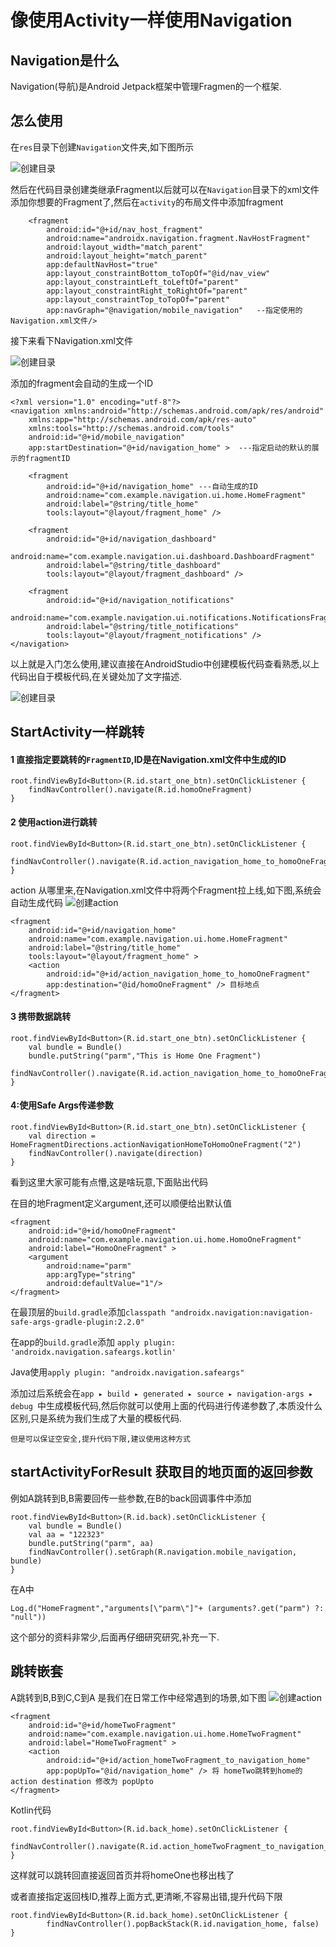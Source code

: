# 像使用Activity一样使用Navigation

## Navigation是什么

Navigation(导航)是Android Jetpack框架中管理Fragmen的一个框架.

## 怎么使用

在`res`目录下创建`Navigation`文件夹,如下图所示

![创建目录](http://xingshaonian.oss-cn-hangzhou.aliyuncs.com/img/navigation_create.jpg)

然后在代码目录创建类继承Fragment以后就可以在`Navigation`目录下的xml文件添加你想要的Fragment了,然后在`activity`的布局文件中添加fragment

```
    <fragment
        android:id="@+id/nav_host_fragment"
        android:name="androidx.navigation.fragment.NavHostFragment"
        android:layout_width="match_parent"
        android:layout_height="match_parent"
        app:defaultNavHost="true"     
        app:layout_constraintBottom_toTopOf="@id/nav_view"
        app:layout_constraintLeft_toLeftOf="parent"
        app:layout_constraintRight_toRightOf="parent"
        app:layout_constraintTop_toTopOf="parent"
        app:navGraph="@navigation/mobile_navigation"   --指定使用的Navigation.xml文件/>
```
接下来看下Navigation.xml文件

![创建目录](http://xingshaonian.oss-cn-hangzhou.aliyuncs.com/img/navigation_example.jpg)

添加的fragment会自动的生成一个ID

```
<?xml version="1.0" encoding="utf-8"?>
<navigation xmlns:android="http://schemas.android.com/apk/res/android"
    xmlns:app="http://schemas.android.com/apk/res-auto"
    xmlns:tools="http://schemas.android.com/tools"
    android:id="@+id/mobile_navigation"
    app:startDestination="@+id/navigation_home" >  ---指定启动的默认的展示的fragmentID

    <fragment
        android:id="@+id/navigation_home" ---自动生成的ID
        android:name="com.example.navigation.ui.home.HomeFragment"
        android:label="@string/title_home"
        tools:layout="@layout/fragment_home" />

    <fragment
        android:id="@+id/navigation_dashboard"
        android:name="com.example.navigation.ui.dashboard.DashboardFragment"
        android:label="@string/title_dashboard"
        tools:layout="@layout/fragment_dashboard" />

    <fragment
        android:id="@+id/navigation_notifications"
        android:name="com.example.navigation.ui.notifications.NotificationsFragment"
        android:label="@string/title_notifications"
        tools:layout="@layout/fragment_notifications" />
</navigation>
```

以上就是入门怎么使用,建议直接在AndroidStudio中创建模板代码查看熟悉,以上代码出自于模板代码,在关键处加了文字描述.

![创建目录](http://xingshaonian.oss-cn-hangzhou.aliyuncs.com/img/navigation_template_create.jpg)


## StartActivity一样跳转

#### 1 直接指定要跳转的`FragmentID`,ID是在Navigation.xml文件中生成的ID

```
root.findViewById<Button>(R.id.start_one_btn).setOnClickListener {
    findNavController().navigate(R.id.homoOneFragment)
}
```
#### 2 使用action进行跳转

```
root.findViewById<Button>(R.id.start_one_btn).setOnClickListener {
    findNavController().navigate(R.id.action_navigation_home_to_homoOneFragment)
}
```

action 从哪里来,在Navigation.xml文件中将两个Fragment拉上线,如下图,系统会自动生成代码
![创建action](http://xingshaonian.oss-cn-hangzhou.aliyuncs.com/img/navigation_fragment_link.jpg)

```
<fragment
    android:id="@+id/navigation_home"
    android:name="com.example.navigation.ui.home.HomeFragment"
    android:label="@string/title_home"
    tools:layout="@layout/fragment_home" >
    <action
        android:id="@+id/action_navigation_home_to_homoOneFragment"
        app:destination="@id/homoOneFragment" /> 目标地点
</fragment>
```

#### 3 携带数据跳转

```
root.findViewById<Button>(R.id.start_one_btn).setOnClickListener {
    val bundle = Bundle()
    bundle.putString("parm","This is Home One Fragment")
    findNavController().navigate(R.id.action_navigation_home_to_homoOneFragment,bundle)
}
```

#### 4:使用Safe Args传递参数

```
root.findViewById<Button>(R.id.start_one_btn).setOnClickListener {
    val direction = HomeFragmentDirections.actionNavigationHomeToHomoOneFragment("2")
    findNavController().navigate(direction)
}
```
看到这里大家可能有点懵,这是啥玩意,下面贴出代码

在目的地Fragment定义argument,还可以顺便给出默认值

```
<fragment
    android:id="@+id/homoOneFragment"
    android:name="com.example.navigation.ui.home.HomoOneFragment"
    android:label="HomoOneFragment" >
    <argument
        android:name="parm"
        app:argType="string"
        android:defaultValue="1"/>
</fragment>
```
在最顶层的`build.gradle`添加`classpath "androidx.navigation:navigation-safe-args-gradle-plugin:2.2.0"` 

在app的`build.gradle`添加 `apply plugin: 'androidx.navigation.safeargs.kotlin'`

Java使用`apply plugin: "androidx.navigation.safeargs"`

添加过后系统会在`⁨app⁩ ▸ ⁨build⁩ ▸ ⁨generated⁩ ▸ ⁨source⁩ ▸ ⁨navigation-args⁩ ▸ ⁨debug⁩ `中生成模板代码,然后你就可以使用上面的代码进行传递参数了,本质没什么区别,只是系统为我们生成了大量的模板代码.

`但是可以保证空安全,提升代码下限,建议使用这种方式`

## startActivityForResult 获取目的地页面的返回参数

例如A跳转到B,B需要回传一些参数,在B的back回调事件中添加

```
root.findViewById<Button>(R.id.back).setOnClickListener {
    val bundle = Bundle()
    val aa = "122323"
    bundle.putString("parm", aa)
    findNavController().setGraph(R.navigation.mobile_navigation, bundle)
}
```
在A中

```
Log.d("HomeFragment","arguments[\"parm\"]"+ (arguments?.get("parm") ?: "null"))
```

这个部分的资料非常少,后面再仔细研究研究,补充一下.

## 跳转嵌套

A跳转到B,B到C,C到A 是我们在日常工作中经常遇到的场景,如下图
![创建action](http://xingshaonian.oss-cn-hangzhou.aliyuncs.com/img/navigation_nest_start.jpg)

```
<fragment
    android:id="@+id/homeTwoFragment"
    android:name="com.example.navigation.ui.home.HomeTwoFragment"
    android:label="HomeTwoFragment" >
    <action
        android:id="@+id/action_homeTwoFragment_to_navigation_home"
        app:popUpTo="@id/navigation_home" /> 将 homeTwo跳转到home的action destination 修改为 popUpto
</fragment>
```
Kotlin代码

```
root.findViewById<Button>(R.id.back_home).setOnClickListener {
    findNavController().navigate(R.id.action_homeTwoFragment_to_navigation_home)
}
```
这样就可以跳转回直接返回首页并将homeOne也移出栈了

或者直接指定返回栈ID,推荐上面方式,更清晰,不容易出错,提升代码下限

```
root.findViewById<Button>(R.id.back_home).setOnClickListener {
        findNavController().popBackStack(R.id.navigation_home, false)
}
```





